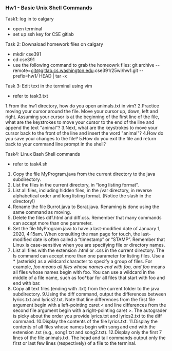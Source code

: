 ### Hw1 - Basic Unix Shell Commands

Task1: log in to calgary
- open terminal
- set up ssh key for CSE gitlab

Task 2: Downaload homework files on calgary
- mkdir cse391
- cd cse391
- use the following command to grab the homeowrk files: git archive --remote=git@gitlab.cs.washington.edu:cse391/25wi/hw1.git --prefix=hw1/ HEAD | tar -x

Task 3: Edit text in the terminal using vim
- refer to task3.txt

1.From the hw1 directory, how do you open animals.txt in vim?
2.Practice moving your cursor around the file. Move your cursor up, down, left and right. Assuming your cursor is at the beginning of the first line of the file, what are the keystrokes to move your cursor to the end of the line and append the text "animal"?
3.Next, what are the keystrokes to move your cursor back to the front of the line and insert the word "animal"?
4.How do you save your changes to the file?
5.How do you exit the file and return back to your command line prompt in the shell?

Task4: Linux Bash Shell commands
- refer to task4.sh

1. Copy the file MyProgram.java from the current directory to the java subdirectory.
2. List the files in the current directory, in “long listing format”.
3. List all files, including hidden files, in the /var directory, in reverse alphabetical order and long listing format. (Notice the slash in the directory!)
4. Rename the file Burrot.java to Borat.java. Renaming is done using the same command as moving.
5. Delete the files diff.html and diff.css. Remember that many commands can accept more than one parameter.
6. Set the file MyProgram.java to have a last-modified date of January 1, 2020, 4:15am. When consulting the man page for touch, the last-modified date is often called a “timestamp” or “STAMP”. Remember that Linux is case-sensitive when you are specifying file or directory names.
7. List all files with the extension .html or .css in the current directory. The ls command can accept more than one parameter for listing files. Use a * (asterisk) as a wildcard character to specify a group of files. For example, *foo means all files whose names end with foo, and foo* means all files whose names begin with foo. You can use a wildcard in the middle of a file name, such as foo*bar for all files that start with foo and end with bar.
8. Copy all text files (ending with .txt) from the current folder to the java subdirectory.
9.Using the diff command, output the differences between lyrics.txt and lyrics2.txt. Note that line differences from the first file argument begin with a left-pointing caret < and line differences from the second file argument begin with a right-pointing caret >. The autograder is picky about the order you provide lyrics.txt and lyrics2.txt to the diff command.
10.Display the contents of the file lyrics.txt.
11.Display the contents of all files whose names begin with song and end with the extension .txt (e.g., song1.txt and song2.txt).
12.Display only the first 7 lines of the file animals.txt. The head and tail commands output only the first or last few lines (respectively) of a file to the terminal.